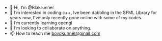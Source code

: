 - 👋 Hi, I’m @Blakrunner
- 👀 I’m interested in coding c++, Ive been dabbling in the SFML Library for years now, I've only recently gone online with some of my codes.
- 🌱 I’m currently learning opengl
- 💞️ I’m looking to collaborate on anything.
- 📫 How to reach me boydkuhnel@gmail.com

<!---
Blakrunner/Blakrunner is a ✨ special ✨ repository because its `README.md` (this file) appears on your GitHub profile.
You can click the Preview link to take a look at your changes.
--->
